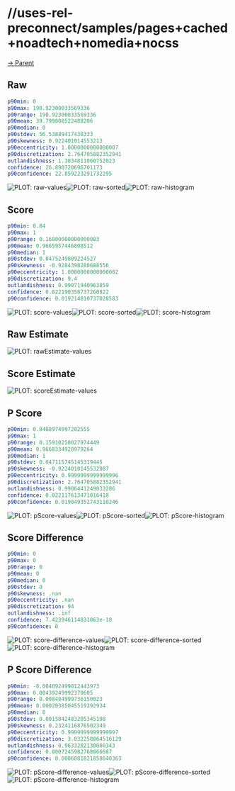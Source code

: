 
# //uses-rel-preconnect/samples/pages+cached+noadtech+nomedia+nocss

[→ Parent](../..)


## Raw


```yaml
p90min: 0
p90max: 190.92300033569336
p90range: 190.92300033569336
p90mean: 39.799808522488206
p90median: 0
p90stdev: 56.53889417438333
p90skewness: 0.922401014553213
p90eccentricity: 1.0000000000000007
p90discretization: 2.764705882352941
outlandishness: 1.3034811060752023
confidence: 26.890720696701173
p90confidence: 22.859223291732295

```

![PLOT: raw-values](./raw/values.svg)![PLOT: raw-sorted](./raw/sorted.svg)![PLOT: raw-histogram](./raw/histogram.svg)
## Score


```yaml
p90min: 0.84
p90max: 1
p90range: 0.16000000000000003
p90mean: 0.9665957446808512
p90median: 1
p90stdev: 0.0475249809224527
p90skewness: -0.9284398280688556
p90eccentricity: 1.0000000000000002
p90discretization: 9.4
outlandishness: 0.99071940963859
confidence: 0.022190358737260822
p90confidence: 0.019214810737028583

```

![PLOT: score-values](./score/values.svg)![PLOT: score-sorted](./score/sorted.svg)![PLOT: score-histogram](./score/histogram.svg)
## Raw Estimate

![PLOT: rawEstimate-values](./rawEstimate/values.svg)
## Score Estimate

![PLOT: scoreEstimate-values](./scoreEstimate/values.svg)
## P Score


```yaml
p90min: 0.8408974997202555
p90max: 1
p90range: 0.15910250027974449
p90mean: 0.9668334928979264
p90median: 1
p90stdev: 0.047115745145319445
p90skewness: -0.9224010145532087
p90eccentricity: 0.9999999999999996
p90discretization: 2.764705882352941
outlandishness: 0.9906441249033286
confidence: 0.022117613471016418
p90confidence: 0.019049352743110246

```

![PLOT: pScore-values](./pScore/values.svg)![PLOT: pScore-sorted](./pScore/sorted.svg)![PLOT: pScore-histogram](./pScore/histogram.svg)
## Score Difference


```yaml
p90min: 0
p90max: 0
p90range: 0
p90mean: 0
p90median: 0
p90stdev: 0
p90skewness: .nan
p90eccentricity: .nan
p90discretization: 94
outlandishness: .inf
confidence: 7.423946114831063e-18
p90confidence: 0

```

![PLOT: score-difference-values](./score-difference/values.svg)![PLOT: score-difference-sorted](./score-difference/sorted.svg)![PLOT: score-difference-histogram](./score-difference/histogram.svg)
## P Score Difference


```yaml
p90min: -0.004092499812443973
p90max: 0.00439249992370605
p90range: 0.008484999736150023
p90mean: 0.00020385045519392934
p90median: 0
p90stdev: 0.0015042483205345198
p90skewness: 0.2324116876502349
p90eccentricity: 0.9999999999999997
p90discretization: 3.032258064516129
outlandishness: 0.9633282130080343
confidence: 0.0007245982768066687
p90confidence: 0.0006081821858640363

```

![PLOT: pScore-difference-values](./pScore-difference/values.svg)![PLOT: pScore-difference-sorted](./pScore-difference/sorted.svg)![PLOT: pScore-difference-histogram](./pScore-difference/histogram.svg)